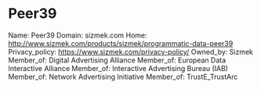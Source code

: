 
# Peer39

Name: Peer39
Domain: sizmek.com
Home: http://www.sizmek.com/products/sizmek/programmatic-data-peer39
Privacy_policy: https://www.sizmek.com/privacy-policy/
Owned_by: Sizmek
Member_of: Digital Advertising Alliance
Member_of: European Data Interactive Alliance
Member_of: Interactive Advertising Bureau (IAB)
Member_of: Network Advertising Initiative
Member_of: TrustE_TrustArc

